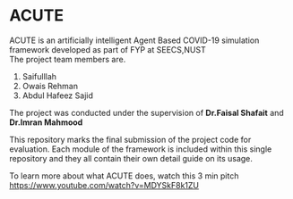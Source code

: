 # ACUTE
ACUTE is an artificially intelligent Agent Based COVID-19 simulation framework developed as part of FYP at  SEECS,NUST  
The project team members are.
1) Saifulllah
2) Owais Rehman
3) Abdul Hafeez Sajid

The project was conducted under the supervision of **Dr.Faisal Shafait** and **Dr.Imran Mahmood**  

This repository marks the final submission of the project code for evaluation. Each module of the framework is included within this single repository and they all contain their own detail guide on its usage.   

To learn more about what ACUTE does, watch this 3 min pitch https://www.youtube.com/watch?v=MDYSkF8k1ZU
